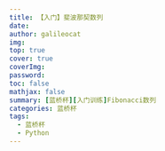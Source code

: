 ```yaml
---
title: 【入门】斐波那契数列
date: 
author: galileocat
img: 
top: true
cover: true
coverImg: 
password: 
toc: false
mathjax: false
summary: [蓝桥杯][入门训练]Fibonacci数列
categories: 蓝桥杯
tags:
  - 蓝桥杯
  - Python
---
```

